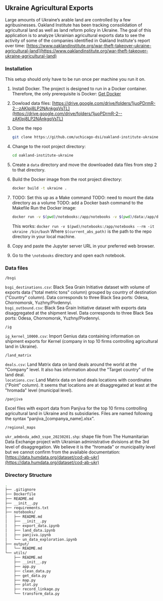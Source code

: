 ## Ukraine Agricultural Exports

Large amounts of Ukraine’s arable land are controlled by a few agribusinesses. Oakland Institute has been tracking consolidation of agricultural land as well as land reform policy in Ukraine. The goal of this application is to analyze Ukrainian agricultural exports data to see the activity of some of the companies identified in Oakland Institute's report over time: [https://www.oaklandinstitute.org/war-theft-takeover-ukraine-agricultural-land](https://www.oaklandinstitute.org/war-theft-takeover-ukraine-agricultural-land)

### Installation

This setup should only have to be run once per machine you run it on.

1. Install Docker. The project is designed to run in a Docker container. Therefore, the only prerequisite is Docker: [Get Docker](https://docs.docker.com/get-docker/)
2. Dowload data files: [https://drive.google.com/drive/folders/1juoPDrmR-2--zAKIpj8LP2NAnkgqVsTL](https://drive.google.com/drive/folders/1juoPDrmR-2--zAKIpj8LP2NAnkgqVsTL)
3. Clone the repo
   ```sh
   git clone https://github.com/uchicago-dsi/oakland-institute-ukraine.git
   ```
4. Change to the root project directory:
   ```sh
   cd oakland-institute-ukraine
   ```
5. Create a `data` directory and move the downloaded data files from step 2 to that directory.
6. Build the Docker image from the root project directory:
   ```sh
   docker build -t ukraine .
   ```
7. TODO: Set this up as a Make command
   TODO: need to mount the data directory as a volume
   TODO: add a Docker bash command to the Makefile
   Run the Docker image:

   ```sh
   docker run -v $(pwd)/notebooks:/app/notebooks -v $(pwd)/data:/app/data --name notebooks-jupyter --rm -p 8888:8888 -t ukraine
   ```

   This works:
   `docker run -v $(pwd)/notebooks:/app/notebooks --rm -it ukraine /bin/bash`
   Where `$(current_abs_path)` is the path to the repo directory in your local machine.

8. Copy and paste the Jupyter server URL in your preferred web browser.
9. Go to the `\notebooks` directory and open each notebook.

### Data files

`/bsgi`

`bsgi_destinations.csv`: Black Sea Grain Initiative dataset with volume of exports
data ("total metric tons" column) grouped by country of destination ("Country" column).
Data corresponds to three Black Sea ports: Odesa, Chornomorsk, Yuzhny/Pivdennyi.<br>
`bsgi_outbound.csv`: Black Sea Grain Initiative dataset with exports
data disaggregated at the shipment level. Data corresponds to three Black Sea
ports: Odesa, Chornomorsk, Yuzhny/Pivdennyi.

`/ig`

`ig_kernel_10000.csv`: Import Genius data containing information on shipment exports for Kernel
(company in top 10 firms controlling agricultural land in Ukraine).

`/land_matrix`

`deals.csv`: Land Matrix data on land deals around the world at the "Company" level.
It also has information about the "Target country" of the land deal.<br>
`locations.csv`: Land Matrix data on land deals locations with coordinates ("Point" column).
It seems that locations are at disaggregated at least at the "hromada" level (municipal level).

`/panjiva`

Excel files with export data from Panjiva for the top 10 firms controlling
agricultural land in Ukraine and its subsidiaries. Files are named following the
syntax "panjiva\_[companya_name].xlsx".

`/regional_maps`

`ukr_admbnda_adm3_sspe_20230201.shp`: shape file from The Humanitarian Data Exchange
project with Ukrainian administrative divisions at the 3rd level of disaggregation.
We believe it is the "hromada" or municipality level but we cannot confirm from
the available documentation: [https://data.humdata.org/dataset/cod-ab-ukr](https://data.humdata.org/dataset/cod-ab-ukr)

### Directory Structure

```sh
.
├── .gitignore
├── Dockerfile
├── README.md
├── __init__.py
├── requirements.txt
├── notebooks/
│   ├── README.md
│   ├── __init__.py
│   ├── export_data.ipynb
│   ├── land_data.ipynb
│   ├── panjiva.ipynb
│   └── un_data_exploration.ipynb
├── output/
│   └── README.md
└── utils/
    ├── README.md
    ├── __init__.py
    ├── app.py
    ├── clean_data.py
    ├── get_data.py
    ├── map.py
    ├── plot.py
    ├── record_linkage.py
    └── transform_data.py
```
